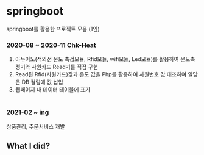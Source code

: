 # springboot
springboot를 활용한 프로젝트 모음 (1인) <br> <h3>2020-08 ~ 2020-11 Chk-Heat</h3>
1. 아두이노(적외선 온도 측정모듈, Rfid모듈, wifi모듈, Led모듈)를 활용하여 온도측정기와 사원카드 Read기를 직접 구현<br>
2. Read된 Rfid(사원카드)값과 온도 값을 Php를 활용하여 사원번호 값 대조하여 알맞은 DB 컬럼에 값 삽입<br>
3. 웹페이지 내 데이터 테이블에 표기
<br><br>
<h3>2021-02 ~ ing </h3>
상품관리, 주문서비스 개발
<h2>What I did?</h2>
